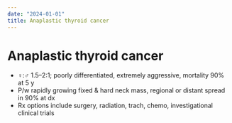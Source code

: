 ```yaml
---
date: "2024-01-01"
title: Anaplastic thyroid cancer
---
```


# Anaplastic thyroid cancer

* ♀:♂ 1.5–2:1; poorly differentiated, extremely aggressive, mortality 90% at 5 y
* P/w rapidly growing fixed & hard neck mass, regional or distant spread in 90% at dx
* Rx options include surgery, radiation, trach, chemo, investigational clinical trials
